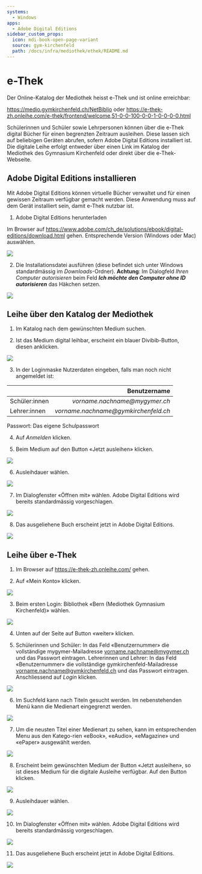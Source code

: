 ```yaml
---
systems:
  - Windows
apps:
  - Adobe Digital Editions
sidebar_custom_props:
  icon: mdi-book-open-page-variant
  source: gym-kirchenfeld
  path: /docs/infra/mediothek/ethek/README.md
---
```


# e-Thek




Der Online-Katalog der Mediothek heisst e-Thek und ist online erreichbar: 

https://medio.gymkirchenfeld.ch/NetBiblio
oder
https://e-thek-zh.onleihe.com/e-thek/frontend/welcome,51-0-0-100-0-0-1-0-0-0-0.html

Schülerinnen und Schüler sowie Lehrpersonen können über die e-Thek digital Bücher für einen begrenzten Zeitraum ausleihen. Diese lassen sich auf beliebigen Geräten abrufen, sofern Adobe Digital Editions installiert ist. Die digitale Leihe erfolgt entweder über einen Link im Katalog der Mediothek des Gymnasium Kirchenfeld oder direkt über die e-Thek-Webseite.



## Adobe Digital Editions installieren

Mit Adobe Digital Editions können virtuelle Bücher verwaltet und für einen gewissen Zeitraum verfügbar gemacht werden. Diese Anwendung muss auf dem Gerät installiert sein, damit e-Thek nutzbar ist.

1. Adobe Digital Editions herunterladen

Im Browser auf https://www.adobe.com/ch_de/solutions/ebook/digital-editions/download.html gehen. Entsprechende Version (Windows oder Mac) auswählen.

![](./images/medio01.png)


2. Die Installationsdatei ausführen (diese befindet sich unter Windows standardmässig im _Downloads_-Ordner). **Achtung**: Im Dialogfeld _Ihren Computer autorisieren_ beim Feld _**Ich möchte den Computer ohne ID autorisieren**_ das Häkchen setzen.

![](./images/medio21.png)

## Leihe über den Katalog der Mediothek

1.	Im Katalog nach dem gewünschten Medium suchen.

2.	Ist das Medium digital leihbar, erscheint ein blauer Divibib-Button, diesen anklicken.

![](./images/medio03.png)

3.	In der Loginmaske Nutzerdaten eingeben, falls man noch nicht angemeldet ist:

|               |                         Benutzername |
| :------------ | -----------------------------------: |
| Schüler:innen |        _vorname.nachname@mygymer.ch_ |
| Lehrer:innen  | _vorname.nachname@gymkirchenfeld.ch_ |

Passwort: Das eigene Schulpasswort

4.	Auf _Anmelden_ klicken.

5.	Beim Medium auf den Button «Jetzt ausleihen» klicken.

![](./images/medio07.png)

6. Ausleihdauer wählen.

![](./images/medio08.png)

7. Im Dialogfenster «Öffnen mit» wählen. Adobe Digital Editions wird bereits standardmässig vorgeschlagen.

![](./images/medio09.png)

8.	Das ausgeliehene Buch erscheint jetzt in Adobe Digital Editions.

![](./images/medio10.png)


## Leihe über e-Thek


1.	Im Browser auf https://e-thek-zh.onleihe.com/ gehen.

2.	Auf «Mein Konto» klicken.

![](./images/medio11.png)

3. Beim ersten Login: Bibliothek «Bern (Mediothek Gymnasium Kirchenfeld)» wählen.

![](./images/medio12.png)

4.	Unten auf der Seite auf Button «weiter» klicken.

5.  Schülerinnen und Schüler: In das Feld «Benutzernummer» die vollständige mygymer-Mailadresse vorname.nachname@mygymer.ch und das Passwort eintragen. Lehrerinnen und Lehrer: In das Feld «Benutzernummer» die vollständige gymkirchenfeld-Mailadresse vorname.nachname@gymkirchenfeld.ch und das Passwort eintragen. Anschliessend auf _Login_ klicken.

![](./images/medio14.png)

6.  Im Suchfeld kann nach Titeln gesucht werden. Im nebenstehenden Menü kann die Medienart eingegrenzt werden.

![](./images/medio15.png)

7. Um die neusten Titel einer Medienart zu sehen, kann im entsprechenden Menu aus den Katego-rien «eBook», «eAudio», «eMagazine» und «ePaper» ausgewählt werden.

![](./images/medio16.png)

8. Erscheint beim gewünschten Medium der Button «Jetzt ausleihen», so ist dieses Medium für die digitale Ausleihe verfügbar. Auf den Button klicken.

![](./images/medio17.png)

9. Ausleihdauer wählen.

![](./images/medio08.png)

10. Im Dialogfenster «Öffnen mit» wählen. Adobe Digital Editions wird bereits standardmässig vorgeschlagen.

![](./images/medio09.png)

11.	Das ausgeliehene Buch erscheint jetzt in Adobe Digital Editions.

![](./images/medio10.png)
